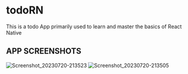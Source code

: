 # todoRN
This is a todo App primarily used to learn and master the basics of React Native

## APP SCREENSHOTS
![Screenshot_20230720-213523](https://github.com/keneNwobodo/todoRN/assets/61006010/9274bfaa-a527-4e0e-9651-8ae1e9208763)
![Screenshot_20230720-213505](https://github.com/keneNwobodo/todoRN/assets/61006010/f85beed0-83ff-4932-afa6-efed884e3036)

